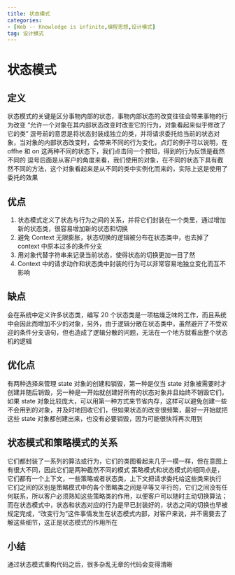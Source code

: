 ```yaml
---
title: 状态模式
categories: 
- [Web -- Knowledge is infinite,编程思想,设计模式]
tag: 设计模式
---
```

# 状态模式
## 定义
状态模式的关键是区分事物内部的状态，事物内部状态的改变往往会带来事物的行为改变
“允许一个对象在其内部状态改变时改变它的行为，对象看起来似乎修改了它的类”
逗号前的意思是将状态封装成独立的类，并将请求委托给当前的状态对象，当对象的内部状态改变时，会带来不同的行为变化，点灯的例子可以说明，在 offhe 和 on 这两种不同的状态下，我们点击同一个按钮，得到的行为反馈是截然不同的
逗号后面是从客户的角度来看，我们使用的对象，在不同的状态下具有截然不同的方法，这个对象看起来是从不同的类中实例化而来的，实际上这是使用了委托的效果
## 优点

1. 状态模式定义了状态与行为之间的关系，并将它们封装在一个类里，通过增加新的状态类，很容易增加新的状态和切换
2. 避免 Context 无限膨胀，状态切换的逻辑被分布在状态类中，也去掉了 context 中原本过多的条件分支
3. 用对象代替字符串来记录当前状态，使得状态的切换更加一目了然
4. Context 中的请求动作和状态类中封装的行为可以非常容易地独立变化而互不影响
## 缺点
会在系统中定义许多状态类，编写 20 个状态类是一项枯燥乏味的工作，而且系统中会因此而增加不少的对象，另外，由于逻辑分散在状态类中，虽然避开了不受欢迎的条件分支语句，但也造成了逻辑分散的问题，无法在一个地方就看出整个状态机的逻辑
## 优化点
有两种选择来管理 state 对象的创建和销毁，第一种是仅当 state 对象被需要时才创建并随后销毁，另一种是一开始就创建好所有的状态对象并且始终不销毁它们，如果 state 对象比较庞大，可以用第一种方式来节省内存，这样可以避免创建一些不会用到的对象，并及时地回收它们，但如果状态的改变很频繁，最好一开始就把这些 state 对象都创建出来，也没有必要销毁，因为可能很快将再次用到
## 状态模式和策略模式的关系
它们都封装了一系列的算法或行为，它们的类图看起来几乎一模一样，但在意图上有很大不同，因此它们是两种截然不同的模式
策略模式和状态模式的相同点是，它们都有一个上下文，一些策略或者状态类，上下文把请求委托给这些类来执行
它们之间的区别是策略模式中的各个策略类之间是平等又平行的，它们之间没有任何联系，所以客户必须熟知这些策略类的作用，以便客户可以随时主动切换算法；而在状态模式中，状态和状态对应的行为是早已封装好的，状态之间的切换也早被规定完成，“改变行为”这件事情发生在状态模式内部，对客户来说，并不需要去了解这些细节，这正是状态模式的作用所在
## 小结
通过状态模式重构代码之后，很多杂乱无章的代码会变得清晰

